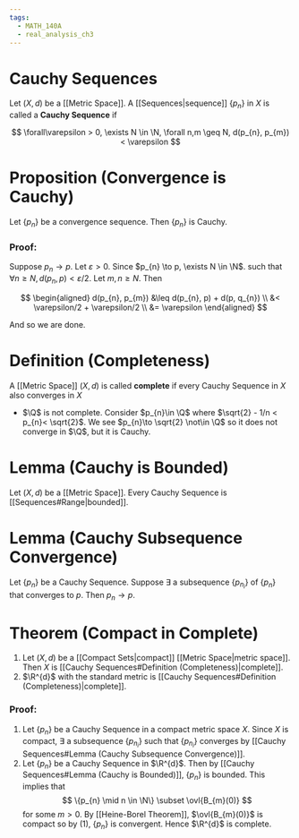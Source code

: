 ```yaml
---
tags:
  - MATH_140A
  - real_analysis_ch3
---
```

# Cauchy Sequences
Let $(X, d)$ be a [[Metric Space]]. A [[Sequences|sequence]] $\{p_{n}\}$ in $X$ is called a **Cauchy Sequence** if 

$$
\forall\varepsilon > 0, \exists N \in \N, \forall n,m \geq N, d(p_{n}, p_{m}) < \varepsilon 
$$

# Proposition (Convergence is Cauchy)
Let $\{p_{n}\}$ be a convergence sequence. Then $\{p_{n}\}$ is Cauchy. 

### Proof:
Suppose $p_{n}\to p$. Let $\varepsilon > 0$. Since $p_{n} \to p, \exists N \in \N$. such that $\forall n\geq N, d(p_{n},p) < \varepsilon/2$. Let $m,n \geq N$. Then

$$
\begin{aligned}
d(p_{n}, p_{m}) 
&\leq d(p_{n}, p) + d(p, q_{n}) \\
&< \varepsilon/2 + \varepsilon/2 \\
&= \varepsilon
\end{aligned}
$$

And so we are done. 

# Definition (Completeness)
A [[Metric Space]] $(X, d)$ is called **complete** if every Cauchy Sequence in $X$ also converges in $X$
- $\Q$ is not complete. Consider $p_{n}\in \Q$ where $\sqrt{2} - 1/n < p_{n}< \sqrt{2}$. We see $p_{n}\to \sqrt{2} \not\in \Q$ so it does not converge in $\Q$, but it is Cauchy. 

# Lemma (Cauchy is Bounded)
Let $(X, d)$ be a [[Metric Space]]. Every Cauchy Sequence is [[Sequences#Range|bounded]]. 
# Lemma (Cauchy Subsequence Convergence)
Let $\{p_{n}\}$ be a Cauchy Sequence. Suppose $\exists$ a subsequence $\{p_{n_{i}}\}$ of $\{p_{n}\}$ that converges to $p$. Then $p_{n} \to p$. 

# Theorem (Compact in Complete)
1. Let $(X, d)$ be a [[Compact Sets|compact]] [[Metric Space|metric space]]. Then $X$ is [[Cauchy Sequences#Definition (Completeness)|complete]]. 
2. $\R^{d}$ with the standard metric is [[Cauchy Sequences#Definition (Completeness)|complete]]. 

### Proof:
1. Let $\{p_{n}\}$ be a Cauchy Sequence in a compact metric space $X$. Since $X$ is compact, $\exists$ a subsequence $\{p_{n_{i}}\}$ such that $\{p_{n_{i}}\}$ converges by [[Cauchy Sequences#Lemma (Cauchy Subsequence Convergence)]]. 
2. Let $\{p_{n}\}$ be a Cauchy Sequence in $\R^{d}$. Then by [[Cauchy Sequences#Lemma (Cauchy is Bounded)]], $\{p_{n}\}$ is bounded. This implies that 
$$
\{p_{n} \mid n \in \N\} \subset \ovl{B_{m}(0)}
$$
for some $m > 0$. By [[Heine-Borel Theorem]], $\ovl{B_{m}(0)}$ is compact so by $(1)$, $\{p_{n}\}$ is convergent. Hence $\R^{d}$ is complete. 


